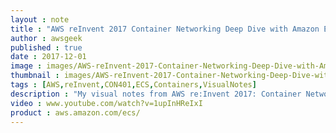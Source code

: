 ```yaml
---
layout : note
title : "AWS reInvent 2017 Container Networking Deep Dive with Amazon ECS CON401"
author : awsgeek
published : true
date : 2017-12-01
image : images/AWS-reInvent-2017-Container-Networking-Deep-Dive-with-Amazon-ECS-CON401_en.jpg
thumbnail : images/AWS-reInvent-2017-Container-Networking-Deep-Dive-with-Amazon-ECS-CON401-thumbnail_en.jpg
tags : [AWS,reInvent,CON401,ECS,Containers,VisualNotes]
description : "My visual notes from AWS re:Invent 2017: Container Networking Deep Dive with Amazon ECS"
video : www.youtube.com/watch?v=1upInHReIxI
product : aws.amazon.com/ecs/
---
```

